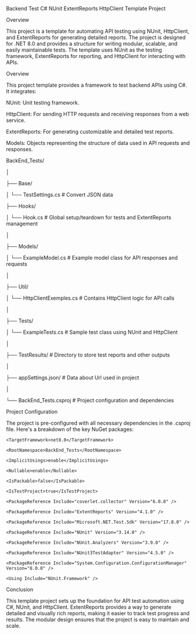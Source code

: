 Backend Test C# NUnit ExtentReports HttpClient Template Project

Overview

This project is a template for automating API testing using NUnit, HttpClient, and ExtentReports for generating detailed reports. The project is designed for .NET 8.0 and provides a structure for writing modular, scalable, and easily maintainable tests. The template uses NUnit as the testing framework, ExtentReports for reporting, and HttpClient for interacting with APIs.

Overview

This project template provides a framework to test backend APIs using C#. It integrates:

NUnit: Unit testing framework.

HttpClient: For sending HTTP requests and receiving responses from a web service.

ExtentReports: For generating customizable and detailed test reports.

Models: Objects representing the structure of data used in API requests and responses.


BackEnd_Tests/

│

├── Base/

│   └── TestSettings.cs       # Convert JSON data

├── Hooks/

│   └── Hook.cs               # Global setup/teardown for tests and ExtentReports management

│

├── Models/

│   └── ExampleModel.cs       # Example model class for API responses and requests

│

├── Util/

│   └── HttpClientExemples.cs # Contains HttpClient logic for API calls

│

├── Tests/

│   └── ExampleTests.cs       # Sample test class using NUnit and HttpClient

│

├── TestResults/              # Directory to store test reports and other outputs

│

├── appSettings.json/         # Data about Url used in project

│

└── BackEnd_Tests.csproj      # Project configuration and dependencies


Project Configuration

The project is pre-configured with all necessary dependencies in the .csproj file. Here's a breakdown of the key NuGet packages:


<Project Sdk="Microsoft.NET.Sdk">
  <PropertyGroup>

    <TargetFramework>net8.0</TargetFramework>
    
    <RootNamespace>BackEnd_Tests</RootNamespace>
    
    <ImplicitUsings>enable</ImplicitUsings>
    
    <Nullable>enable</Nullable>
    
    <IsPackable>false</IsPackable>
    
    <IsTestProject>true</IsTestProject>
  
  </PropertyGroup>
  <ItemGroup>
  
    <PackageReference Include="coverlet.collector" Version="6.0.0" />
    
    <PackageReference Include="ExtentReports" Version="4.1.0" />
    
    <PackageReference Include="Microsoft.NET.Test.Sdk" Version="17.8.0" />
    
    <PackageReference Include="NUnit" Version="3.14.0" />
    
    <PackageReference Include="NUnit.Analyzers" Version="3.9.0" />
    
    <PackageReference Include="NUnit3TestAdapter" Version="4.5.0" />
    
    <PackageReference Include="System.Configuration.ConfigurationManager" Version="8.0.0" />
  
  </ItemGroup>

  <ItemGroup>
  
    <Using Include="NUnit.Framework" />
  
  </ItemGroup>
</Project>

Conclusion

This template project sets up the foundation for API test automation using C#, NUnit, and HttpClient. ExtentReports provides a way to generate detailed and visually rich reports, making it easier to track test progress and results. The modular design ensures that the project is easy to maintain and scale.
